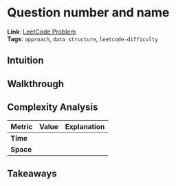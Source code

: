 # Question number and name
**Link**: [LeetCode Problem](<insert link>)  
**Tags**: `approach`, `data structure`, `leetcode-difficulty`
## Intuition

## Walkthrough


## Complexity Analysis 
| Metric  | Value | Explanation |  
|---------|-------|-------------|  
| **Time**  |  |  |  
| **Space** |   |  |  

## Takeaways
